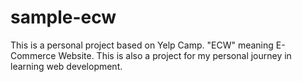 # sample-ecw
This is a personal project based on Yelp Camp. "ECW" meaning E-Commerce Website. This is also a project for my personal journey in learning web development.
